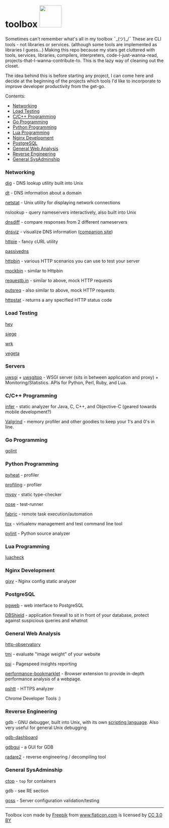 # toolbox <img src="https://image.flaticon.com/icons/png/512/31/31353.png" width="70"/>

Sometimes can't remember what's all in my toolbox ¯\_(ツ)_/¯ These are CLI tools - not libraries or services. (although some tools are implemented as libraries I guess...)
Making this repo because my stars get cluttered with tools, services, libraries, compilers, interpreters, code-I-just-wanna-read, projects-that-I-wanna-contribute-to.
This is the lazy way of cleaning out the closet.

The idea behind this is before starting any project, I can come here and decide at the beginning of the projects which tools I'd like to incorporate to improve developer productivity from the get-go.

Contents:
 - [Networking](#networking)
 - [Load Testing](#load-testing)
 - [C/C++ Programming](#cc-programming)
 - [Go Programming](#go-programming)
 - [Python Programming](#python-programming)
 - [Lua Programming](#lua-programming)
 - [Nginx Development](#nginx-development)
 - [PostgreSQL](#postgresql)
 - [General Web Analysis](#general-web-analysis)
 - [Reverse Engineering](#reverse-engineering)
 - [General SysAdminship](#general-sysadminship)

### Networking

[dig](https://linux.die.net/man/1/dig) - DNS lookup utility built into Unix

[dt](https://github.com/42wim/dt) - DNS information about a domain

[netstat](https://linux.die.net/man/8/netstat) - Unix utility for displaying network connections

nslookup - query nameservers interactively, also built into Unix

[dnsdiff](https://github.com/joshenders/dnsdiff) - compare responses from 2 different nameservers

[dnsviz](https://github.com/dnsviz/dnsviz) - visualize DNS information ([companion site](http://dnsviz.net/))

[httpie](https://github.com/jakubroztocil/httpie) - fancy cURL utility

[passivedns](https://github.com/gamelinux/passivedns)

[httpbin](http://httpbin.org/) - various HTTP scenarios you can use to test your server

[mockbin](http://mockbin.org/) - similar to Httpbin

[requestb.in](https://requestb.in/) - similar to above, mock HTTP requests

[putsreq](http://putsreq.com/) - also similar to above, mock HTTP requests

[httpstat](http://httpstat.us/) - returns a any specified HTTP status code

### Load Testing

[hey](https://github.com/rakyll/hey)

[siege](https://github.com/JoeDog/siege)

[wrk](https://github.com/wg/wrk)

[vegeta](https://github.com/tsenart/vegeta)

### Servers

[uwsgi](https://uwsgi-docs.readthedocs.io/en/latest/) + [uwsgitop](https://github.com/xrmx/uwsgitop) - WSGI server (sits in between application and proxy) + Monitoring/Statistics. APIs for Python, Perl, Ruby, and Lua.

### C/C++ Programming

[infer](https://github.com/facebook/infer) - static analyzer for Java, C, C++, and Objective-C (geared towards mobile development?)

[Valgrind](http://valgrind.org/) - memory profiler and other goodies to keep your 1's and 0's in line.

### Go Programming

[golint](https://github.com/golang/lint)

### Python Programming

[pyheat](https://github.com/csurfer/pyheat) - profiler

[profiling](https://github.com/what-studio/profiling) - profiler

[mypy](https://github.com/python/mypy) - static type-checker

[nose](https://github.com/nose-devs/nose) - test-runner

[fabric](https://github.com/fabric/fabric) - remote task execution/automation

[tox](https://github.com/tox-dev/tox) - virtualenv management and test command line tool

[pylint](https://github.com/PyCQA/pylint) - Python source analyzer

### Lua Programming

[luacheck](https://github.com/mpeterv/luacheck)

### Nginx Development

[gixy](https://github.com/yandex/gixy) - Nginx config static analyzer

### PostgreSQL

[pgweb](http://sosedoff.github.io/pgweb/) - web interface to PostgreSQL

[DBShield](https://github.com/nim4/DBShield) - application firewall to sit in front of your database, protect against suspicious queries and whatnot

### General Web Analysis

[http-observatory](https://github.com/mozilla/http-observatory)

[tmi](https://github.com/addyosmani/tmi) - evaluate "image weight" of your website

[psi](https://github.com/addyosmani/psi) - Pagespeed insights reporting

[performance-bookmarklet](https://github.com/micmro/performance-bookmarklet) - Browser extension to provide in-depth performance analysis of a webpage.

[pshtt](https://github.com/dhs-ncats/pshtt) - HTTPS analyzer

Chrome Developer Tools :)

### Reverse Engineering

gdb - GNU debugger, built into Unix, with its own [scripting language](http://www.adacore.com/adaanswers/gems/gem-119-gdb-scripting-part-1/). Also very useful for general Unix debugging

[gdb-dashboard](https://github.com/cyrus-and/gdb-dashboard)

[gdbgui](https://github.com/cs01/gdbgui) - a GUI for GDB

[radare2](https://github.com/radare/radare2) - reverse engineering / decompiling tool


### General SysAdminship

[ctop](https://github.com/bcicen/ctop) - `top` for containers

gdb - see RE section

[goss](https://github.com/aelsabbahy/goss) - Server configuration validation/testing



- - - -
Toolbox icon made by <a href="http://www.freepik.com" title="Freepik">Freepik</a> from <a href="http://www.flaticon.com" title="Flaticon">www.flaticon.com</a> is licensed by <a href="http://creativecommons.org/licenses/by/3.0/" title="Creative Commons BY 3.0" target="_blank">CC 3.0 BY</a>
